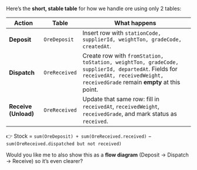 Here’s the **short, stable table** for how we handle ore using only 2 tables:

| Action               | Table         | What happens                                                                                                                                                                   |
| -------------------- | ------------- | ------------------------------------------------------------------------------------------------------------------------------------------------------------------------------ |
| **Deposit**          | `OreDeposit`  | Insert row with `stationCode, supplierId, weightTon, gradeCode, createdAt`.                                                                                                    |
| **Dispatch**         | `OreReceived` | Create row with `fromStation, toStation, weightTon, gradeCode, supplierId, departedAt`. Fields for `receivedAt, receivedWeight, receivedGrade` remain **empty** at this point. |
| **Receive (Unload)** | `OreReceived` | Update that same row: fill in `receivedAt`, `receivedWeight`, `receivedGrade`, and mark status as `received`.                                                                  |

👉 Stock = `sum(OreDeposit) + sum(OreReceived.received)` − `sum(OreReceived.dispatched but not received)`

Would you like me to also show this as a **flow diagram** (Deposit → Dispatch → Receive) so it’s even clearer?
